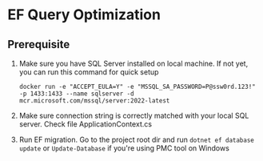 # EF Query Optimization
## Prerequisite

1. Make sure you have SQL Server installed on local machine. If not yet, you can run this command for quick setup

   ```
   docker run -e "ACCEPT_EULA=Y" -e "MSSQL_SA_PASSWORD=P@ssw0rd.123!" -p 1433:1433 --name sqlserver -d mcr.microsoft.com/mssql/server:2022-latest

   ```

2. Make sure connection string is correctly matched with your local SQL server. Check file ApplicationContext.cs
3. Run EF migration. Go to the project root dir and run `dotnet ef database update` or `Update-Database` if you're using PMC tool on Windows
